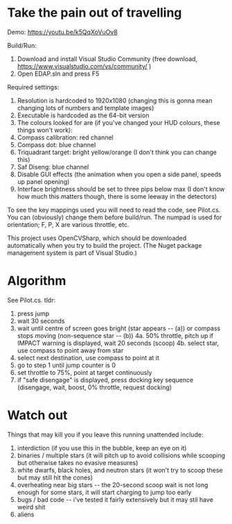 # Take the pain out of travelling

Demo: https://youtu.be/k5QqXoVuOv8

Build/Run:
1. Download and install Visual Studio Community (free download, https://www.visualstudio.com/vs/community/ )
2. Open EDAP.sln and press F5

Required settings:

1. Resolution is hardcoded to 1920x1080 (changing this is gonna mean changing lots of numbers and template images)
2. Executable is hardcoded as the 64-bit version
3. The colours looked for are (if you've changed your HUD colours, these things won't work):
  1. Compass calibration: red channel
  2. Compass dot: blue channel
  3. Triquadrant target: bright yellow/orange (I don't think you can change this)
  4. Saf Diseng: blue channel
4. Disable GUI effects (the animation when you open a side panel, speeds up panel opening)
5. Interface brightness should be set to three pips below max (I don't know how much this matters though, there is some leeway in the detectors)

To see the key mappings used you will need to read the code, see Pilot.cs. You can (obviously) change them before build/run. The numpad is used for orientation; F, P, X are various throttle, etc.

This project uses OpenCVSharp, which should be downloaded automatically when you try to build the project. (The Nuget package management system is part of Visual Studio.)

# Algorithm

See Pilot.cs. tldr: 

1. press jump
2. wait 30 seconds
3. wait until centre of screen goes bright (star appears -- (a)) or compass stops moving (non-sequence star -- (b))
4a. 50% throttle, pitch up if IMPACT warning is displayed, wait 20 seconds (scoop)
4b. select star, use compass to point away from star
5. select next destination, use compass to point at it
6. go to step 1 until jump counter is 0
7. set throttle to 75%, point at target continuously
8. if "safe disengage" is displayed, press docking key sequence (disengage, wait, boost, 0% throttle, request docking)

# Watch out

Things that may kill you if you leave this running unattended include:

1. interdiction (if you use this in the bubble, keep an eye on it)
2. binaries / multiple stars (it will pitch up to avoid collisions while scooping but otherwise takes no evasive measures)
3. white dwarfs, black holes, and neutron stars (it won't try to scoop these but may still hit the cones)
4. overheating near big stars -- the 20-second scoop wait is not long enough for some stars, it will start charging to jump too early
5. bugs / bad code -- i've tested it fairly extensively but it may stil have weird shit
6. aliens
